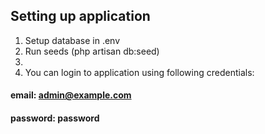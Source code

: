 ## Setting up application

1. Setup database in .env
2. Run seeds (php artisan db:seed)
3. 
4. You can login to application using following credentials:

#### email: admin@example.com
#### password: password
